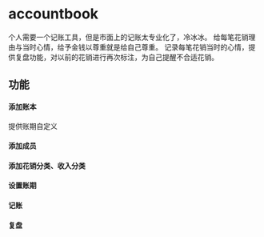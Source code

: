 # accountbook

个人需要一个记账工具，但是市面上的记账太专业化了，冷冰冰。
给每笔花销理由与当时心情，给予金钱以尊重就是给自己尊重。
记录每笔花销当时的心情，提供复盘功能，对以前的花销进行再次标注，为自己提醒不合适花销。

## 功能
#### 添加账本
提供账期自定义

#### 添加成员
#### 添加花销分类、收入分类
#### 设置账期
#### 记账
#### 复盘
